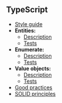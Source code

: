 ## TypeScript

- [Style guide](./style-guide.md)
- **Entities:**
  - [Description](./typescript_entity.md)
  - [Tests](./tests_entity.md)
- **Enumerate:**    
  - [Description](./typescript_enumerate.md)
  - [Tests](./tests_enumerate.md)
- **Value objects:**
  - [Description](./typescript_value-object.md)  
  - [Tests](./tests_value-object.md)
- [Good practices](./good-practices.md)
- [SOLID principles](./solid-principles.md)